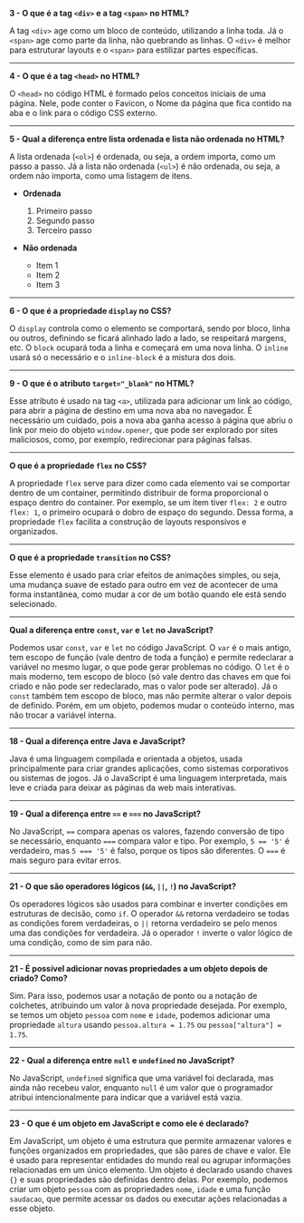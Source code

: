 


**3 - O que é a tag `<div>` e a tag `<span>` no HTML?**

A tag `<div>` age como um bloco de conteúdo, utilizando a linha toda. Já o `<span>` age como parte da linha, não quebrando as linhas. O `<div>` é melhor para estruturar layouts e o `<span>` para estilizar partes específicas.

---

**4 - O que é a tag `<head>` no HTML?**

O `<head>` no código HTML é formado pelos conceitos iniciais de uma página. Nele, pode conter o Favicon, o Nome da página que fica contido na aba e o link para o código CSS externo.

---

**5 - Qual a diferença entre lista ordenada e lista não ordenada no HTML?**

A lista ordenada (`<ol>`) é ordenada, ou seja, a ordem importa, como um passo a passo. Já a lista não ordenada (`<ul>`) é não ordenada, ou seja, a ordem não importa, como uma listagem de itens.

* **Ordenada**

  1. Primeiro passo
  2. Segundo passo
  3. Terceiro passo

* **Não ordenada**

  * Item 1
  * Item 2
  * Item 3

---

**6 - O que é a propriedade `display` no CSS?**

O `display` controla como o elemento se comportará, sendo por bloco, linha ou outros, definindo se ficará alinhado lado a lado, se respeitará margens, etc. O `block` ocupará toda a linha e começará em uma nova linha. O `inline` usará só o necessário e o `inline-block` é a mistura dos dois.

---

**9 - O que é o atributo `target="_blank"` no HTML?**

Esse atributo é usado na tag `<a>`, utilizada para adicionar um link ao código, para abrir a página de destino em uma nova aba no navegador. É necessário um cuidado, pois a nova aba ganha acesso à página que abriu o link por meio do objeto `window.opener`, que pode ser explorado por sites maliciosos, como, por exemplo, redirecionar para páginas falsas.

---

**O que é a propriedade `flex` no CSS?**

A propriedade `flex` serve para dizer como cada elemento vai se comportar dentro de um container, permitindo distribuir de forma proporcional o espaço dentro do container. Por exemplo, se um item tiver `flex: 2` e outro `flex: 1`, o primeiro ocupará o dobro de espaço do segundo. Dessa forma, a propriedade `flex` facilita a construção de layouts responsivos e organizados.

---

**O que é a propriedade `transition` no CSS?**

Esse elemento é usado para criar efeitos de animações simples, ou seja, uma mudança suave de estado para outro em vez de acontecer de uma forma instantânea, como mudar a cor de um botão quando ele está sendo selecionado.

---

**Qual a diferença entre `const`, `var` e `let` no JavaScript?**

Podemos usar `const`, `var` e `let` no código JavaScript. O `var` é o mais antigo, tem escopo de função (vale dentro de toda a função) e permite redeclarar a variável no mesmo lugar, o que pode gerar problemas no código. O `let` é o mais moderno, tem escopo de bloco (só vale dentro das chaves em que foi criado e não pode ser redeclarado, mas o valor pode ser alterado). Já o `const` também tem escopo de bloco, mas não permite alterar o valor depois de definido. Porém, em um objeto, podemos mudar o conteúdo interno, mas não trocar a variável interna.

---

**18 - Qual a diferença entre Java e JavaScript?**

Java é uma linguagem compilada e orientada a objetos, usada principalmente para criar grandes aplicações, como sistemas corporativos ou sistemas de jogos. Já o JavaScript é uma linguagem interpretada, mais leve e criada para deixar as páginas da web mais interativas.

---

**19 - Qual a diferença entre `==` e `===` no JavaScript?**

No JavaScript, `==` compara apenas os valores, fazendo conversão de tipo se necessário, enquanto `===` compara valor e tipo. Por exemplo, `5 == '5'` é verdadeiro, mas `5 === '5'` é falso, porque os tipos são diferentes. O `===` é mais seguro para evitar erros.

---

**21 - O que são operadores lógicos (`&&`, `||`, `!`) no JavaScript?**

Os operadores lógicos são usados para combinar e inverter condições em estruturas de decisão, como `if`. O operador `&&` retorna verdadeiro se todas as condições forem verdadeiras, o `||` retorna verdadeiro se pelo menos uma das condições for verdadeira. Já o operador `!` inverte o valor lógico de uma condição, como de sim para não.

---

**21 - É possível adicionar novas propriedades a um objeto depois de criado? Como?**

Sim. Para isso, podemos usar a notação de ponto ou a notação de colchetes, atribuindo um valor à nova propriedade desejada. Por exemplo, se temos um objeto `pessoa` com `nome` e `idade`, podemos adicionar uma propriedade `altura` usando `pessoa.altura = 1.75` ou `pessoa["altura"] = 1.75`.

---

**22 - Qual a diferença entre `null` e `undefined` no JavaScript?**

No JavaScript, `undefined` significa que uma variável foi declarada, mas ainda não recebeu valor, enquanto `null` é um valor que o programador atribui intencionalmente para indicar que a variável está vazia.

---

**23 - O que é um objeto em JavaScript e como ele é declarado?**

Em JavaScript, um objeto é uma estrutura que permite armazenar valores e funções organizados em propriedades, que são pares de chave e valor. Ele é usado para representar entidades do mundo real ou agrupar informações relacionadas em um único elemento. Um objeto é declarado usando chaves `{}` e suas propriedades são definidas dentro delas. Por exemplo, podemos criar um objeto `pessoa` com as propriedades `nome`, `idade` e uma função `saudacao`, que permite acessar os dados ou executar ações relacionadas a esse objeto.


